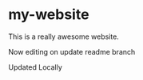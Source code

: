 # my-website

This is a really awesome website.

Now editing on update readme branch

Updated Locally

